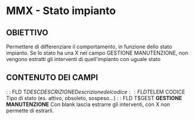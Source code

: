 # MMX - Stato impianto
## OBIETTIVO
Permettere di differenziare il comportamento, in funzione dello stato impianto. Se lo stato ha una X nel campo GESTIONE MANUTENZIONE, non vengono estratti gli interventi di quell'impianto con uguale stato
## CONTENUTO DEI CAMPI
 :  : FLD T$DESC DESCRIZIONE
Descrizione del codice
 :  : FLD T$ELEM CODICE
Tipo di stato (es. attivo, obsoleto, sospeso...)
 :  : FLD T$GEST __GESTIONE MANUTENZIONE__
Con blank lascia estrarre gli interventi, con X non permette di estrarli.

